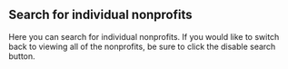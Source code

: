 ## Search for individual nonprofits

Here you can search for individual nonprofits. If you would like to switch back to viewing all of the nonprofits, be sure to click the disable search button. 